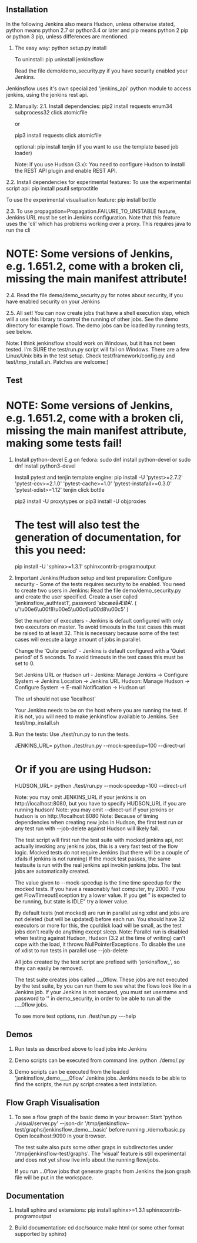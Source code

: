 Installation
------------

In the following Jenkins also means Hudson, unless otherwise stated, python means python 2.7 or python3.4
or later and pip means python 2 pip or python 3 pip, unless differences are mentioned.

1. The easy way:
   python setup.py install

   To uninstall:
   pip uninstall jenkinsflow

   Read the file demo/demo_security.py if you have security enabled your Jenkins.

Jenkinsflow uses it's own specialized 'jenkins_api' python module to access jenkins, using the jenkins rest api.

2. Manually:
2.1. Install dependencies:
   pip2 install requests enum34 subprocess32 click atomicfile

   or

   pip3 install requests click atomicfile

   optional: pip install tenjin (if you want to use the template based job loader)

   Note: if you use Hudson (3.x): You need to configure Hudson to install the REST API plugin and enable REST API.

2.2. Install dependencies for experimental features:
   To use the experimental script api:
     pip install psutil setproctitle

   To use the experimental visualisation feature:
     pip install bottle

2.3. To use propagation=Propagation.FAILURE_TO_UNSTABLE feature, Jenkins URL must be set in Jenkins configuration.
   Note that this feature uses the 'cli' which has problems working over a proxy.
   This requires java to run the cli
   # NOTE: Some versions of Jenkins, e.g. 1.651.2, come with a broken cli, missing the main manifest attribute!

2.4. Read the file demo/demo_security.py for notes about security, if you have enabled security on your Jenkins

2.5. All set! You can now create jobs that have a shell execution step, which will a use this library to control the running of other jobs.
   See the demo directory for example flows. The demo jobs can be loaded by running tests, see below.


Note: I think jenkinsflow should work on Windows, but it has not been tested.
   I'm SURE the test/run.py script will fail on Windows. There are a few Linux/Unix bits in the test setup. Check test/framework/config.py and
   test/tmp_install.sh. Patches are welcome:)


Test
----

# NOTE: Some versions of Jenkins, e.g. 1.651.2, come with a broken cli, missing the main manifest attribute, making some tests fail!

1. Install python-devel
   E.g on fedora:
   sudo dnf install python-devel
   or
   sudo dnf install python3-devel

   Install pytest and tenjin template engine:
   pip install -U 'pytest>=2.7.2' 'pytest-cov>=2.1.0' 'pytest-cache>=1.0' 'pytest-instafail>=0.3.0' 'pytest-xdist>=1.12' tenjin click bottle

   pip2 install -U proxytypes
   or
   pip3 install -U objproxies

   # The test will also test the generation of documentation, for this you need:
   pip install -U 'sphinx>=1.3.1' sphinxcontrib-programoutput


2. Important Jenkins/Hudson setup and test preparation:
   Configure security -
      Some of the tests requires security to be enabled.
      You need to create two users in Jenkins:
      Read the file demo/demo_security.py and create the user specified.
      Create a user called 'jenkinsflow_authtest1', password 'abcæøåÆØÅ'. ( u'\u00e6\u00f8\u00e5\u00c6\u00d8\u00c5' )

   Set the number of executers -
      Jenkins is default configured with only two executors on master. To avoid timeouts in the test cases this must be raised to at least 32.
      This is necessary because some of the test cases will execute a large amount of jobs in parallel.

   Change the 'Quite period' -
      Jenkins is default configured with a 'Quiet period' of 5 seconds. To avoid timeouts in the test cases this must be set to 0.

   Set Jenkins URL or Hudson url -
     Jenkins: Manage Jenkins -> Configure System -> Jenkins Location -> Jenkins URL
     Hudson: Manage Hudson -> Configure System -> E-mail Notification -> Hudson url

     The url should not use 'localhost'

   Your Jenkins needs to be on the host where you are running the test. If it is not, you will need to make jenkinsflow available to Jenkins. See
   test/tmp_install.sh

3. Run the tests:
   Use ./test/run.py to run the tests.

   JENKINS_URL=<your Jenkins> python ./test/run.py --mock-speedup=100 --direct-url <non proxied url different from JENKINS_URL>
   # Or if you are using Hudson:
   HUDSON_URL=<your Hudson> python ./test/run.py --mock-speedup=100  --direct-url <non proxied url different from HUDSON_URL>

   Note: you may omit JENKINS_URL if your jenkins is on http://localhost:8080, but you have to specify HUDSON_URL if you are running hudson!
   Note: you may omit --direct-url if your jenkins or hudson is on http://localhost:8080
   Note: Because of timing dependencies when creating new jobs in Hudson, the first test run or any test run with --job-delete against Hudson will likely fail.

   The test script will first run the test suite with mocked jenkins api, not actually invoking any jenkins jobs, this is a very fast test of the flow logic.
   Mocked tests do not require Jenkins (but there will be a couple of xfails if jenkins is not running)
   If the mock test passes, the same testsuite is run with the real jenkins api invokin jenkins jobs. The test jobs are automatically created.

   The value given to --mock-speedup is the time time speedup for the mocked tests. If you have a reasonably fast computer, try 2000.
   If you get FlowTimeoutException try a lower value.
   If you get "<job> is expected to be running, but state is IDLE" try a lower value.

   By default tests (not mocked) are run in parallel using xdist and jobs are not deleted (but will be updated) before each run.
   You should have 32 executors or more for this, the cpu/disk load will be small, as the test jobs don't really do anything except sleep.
   Note: Parallel run is disabled when testing against Hudson, Hudson (3.2 at the time of writing) can't cope with the load, it throws NullPointerExceptions.
   To disable the use of xdist to run tests in parallel use --job-delete

   All jobs created by the test script are prefixed with 'jenkinsflow_', so they can easily be removed.

   The test suite creates jobs called ..._0flow. These jobs are not executed by the test suite, by you can run them to see what the flows look like in a Jenkins job.
   If your Jenkins is not secured, you must set username and password to '' in demo_security,  in order to be able to run all the ..._0flow jobs.

   To see more test options, run ./test/run.py ---help


Demos
----

1. Run tests as described above to load jobs into Jenkins

2. Demo scripts can be executed from command line:
   python ./demo/<demo>.py

3. Demo scripts can be executed from the loaded 'jenkinsflow_demo__<demo-name>__0flow' Jenkins jobs.
   Jenkins needs to be able to find the scripts, the run.py script creates a test installation.


Flow Graph Visualisation
-----------------------

1. To see a flow graph of the basic demo in your browser:
   Start 'python ./visual/server.py' --json-dir '/tmp/jenkinsflow-test/graphs/jenkinsflow_demo__basic' before running ./demo/basic.py
   Open localhost:9090 in your browser.

   The test suite also puts some other graps in subdirectories under '/tmp/jenkinsflow-test/graphs'.
   The 'visual' feature is still experimental and does not yet show live info about the running flow/jobs.

   If you run ...0flow jobs that generate graphs from Jenkins the json graph file will be put in the workspace.


Documentation
----

1. Install sphinx and extensions:
   pip install sphinx>=1.3.1 sphinxcontrib-programoutput

2. Build documentation:
   cd doc/source
   make html (or some other format supported by sphinx)
